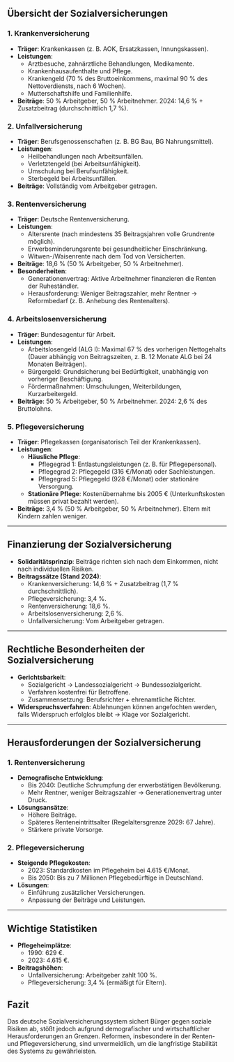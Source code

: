 
## Übersicht der Sozialversicherungen

### 1. Krankenversicherung
- **Träger**: Krankenkassen (z. B. AOK, Ersatzkassen, Innungskassen).
- **Leistungen**:
  - Arztbesuche, zahnärztliche Behandlungen, Medikamente.
  - Krankenhausaufenthalte und Pflege.
  - Krankengeld (70 % des Bruttoeinkommens, maximal 90 % des Nettoverdiensts, nach 6 Wochen).
  - Mutterschaftshilfe und Familienhilfe.
- **Beiträge**: 50 % Arbeitgeber, 50 % Arbeitnehmer. 2024: 14,6 % + Zusatzbeitrag (durchschnittlich 1,7 %).

### 2. Unfallversicherung
- **Träger**: Berufsgenossenschaften (z. B. BG Bau, BG Nahrungsmittel).
- **Leistungen**:
  - Heilbehandlungen nach Arbeitsunfällen.
  - Verletztengeld (bei Arbeitsunfähigkeit).
  - Umschulung bei Berufsunfähigkeit.
  - Sterbegeld bei Arbeitsunfällen.
- **Beiträge**: Vollständig vom Arbeitgeber getragen.

### 3. Rentenversicherung
- **Träger**: Deutsche Rentenversicherung.
- **Leistungen**:
  - Altersrente (nach mindestens 35 Beitragsjahren volle Grundrente möglich).
  - Erwerbsminderungsrente bei gesundheitlicher Einschränkung.
  - Witwen-/Waisenrente nach dem Tod von Versicherten.
- **Beiträge**: 18,6 % (50 % Arbeitgeber, 50 % Arbeitnehmer).
- **Besonderheiten**:
  - Generationenvertrag: Aktive Arbeitnehmer finanzieren die Renten der Ruheständler.
  - Herausforderung: Weniger Beitragszahler, mehr Rentner → Reformbedarf (z. B. Anhebung des Rentenalters).

### 4. Arbeitslosenversicherung
- **Träger**: Bundesagentur für Arbeit.
- **Leistungen**:
  - Arbeitslosengeld (ALG I): Maximal 67 % des vorherigen Nettogehalts (Dauer abhängig von Beitragszeiten, z. B. 12 Monate ALG bei 24 Monaten Beiträgen).
  - Bürgergeld: Grundsicherung bei Bedürftigkeit, unabhängig von vorheriger Beschäftigung.
  - Fördermaßnahmen: Umschulungen, Weiterbildungen, Kurzarbeitergeld.
- **Beiträge**: 50 % Arbeitgeber, 50 % Arbeitnehmer. 2024: 2,6 % des Bruttolohns.

### 5. Pflegeversicherung
- **Träger**: Pflegekassen (organisatorisch Teil der Krankenkassen).
- **Leistungen**:
  - **Häusliche Pflege**:
    - Pflegegrad 1: Entlastungsleistungen (z. B. für Pflegepersonal).
    - Pflegegrad 2: Pflegegeld (316 €/Monat) oder Sachleistungen.
    - Pflegegrad 5: Pflegegeld (928 €/Monat) oder stationäre Versorgung.
  - **Stationäre Pflege**: Kostenübernahme bis 2005 € (Unterkunftskosten müssen privat bezahlt werden).
- **Beiträge**: 3,4 % (50 % Arbeitgeber, 50 % Arbeitnehmer). Eltern mit Kindern zahlen weniger.

---

## Finanzierung der Sozialversicherung
- **Solidaritätsprinzip**: Beiträge richten sich nach dem Einkommen, nicht nach individuellen Risiken.
- **Beitragssätze (Stand 2024)**:
  - Krankenversicherung: 14,6 % + Zusatzbeitrag (1,7 % durchschnittlich).
  - Pflegeversicherung: 3,4 %.
  - Rentenversicherung: 18,6 %.
  - Arbeitslosenversicherung: 2,6 %.
  - Unfallversicherung: Vom Arbeitgeber getragen.

---

## Rechtliche Besonderheiten der Sozialversicherung
- **Gerichtsbarkeit**:
  - Sozialgericht → Landessozialgericht → Bundessozialgericht.
  - Verfahren kostenfrei für Betroffene.
  - Zusammensetzung: Berufsrichter + ehrenamtliche Richter.
- **Widerspruchsverfahren**: Ablehnungen können angefochten werden, falls Widerspruch erfolglos bleibt → Klage vor Sozialgericht.

---

## Herausforderungen der Sozialversicherung
### 1. Rentenversicherung
- **Demografische Entwicklung**:
  - Bis 2040: Deutliche Schrumpfung der erwerbstätigen Bevölkerung.
  - Mehr Rentner, weniger Beitragszahler → Generationenvertrag unter Druck.
- **Lösungsansätze**:
  - Höhere Beiträge.
  - Späteres Renteneintrittsalter (Regelaltersgrenze 2029: 67 Jahre).
  - Stärkere private Vorsorge.

### 2. Pflegeversicherung
- **Steigende Pflegekosten**:
  - 2023: Standardkosten im Pflegeheim bei 4.615 €/Monat.
  - Bis 2050: Bis zu 7 Millionen Pflegebedürftige in Deutschland.
- **Lösungen**:
  - Einführung zusätzlicher Versicherungen.
  - Anpassung der Beiträge und Leistungen.

---

## Wichtige Statistiken
- **Pflegeheimplätze**:
  - 1990: 629 €.
  - 2023: 4.615 €.
- **Beitragshöhen**:
  - Unfallversicherung: Arbeitgeber zahlt 100 %.
  - Pflegeversicherung: 3,4 % (ermäßigt für Eltern).

## Fazit
Das deutsche Sozialversicherungssystem sichert Bürger gegen soziale Risiken ab, stößt jedoch aufgrund demografischer und wirtschaftlicher Herausforderungen an Grenzen. Reformen, insbesondere in der Renten- und Pflegeversicherung, sind unvermeidlich, um die langfristige Stabilität des Systems zu gewährleisten.
